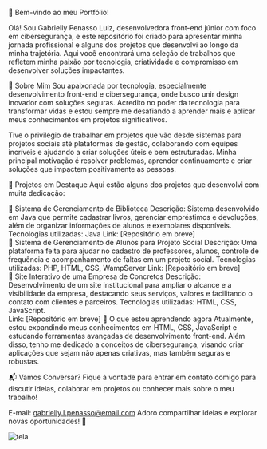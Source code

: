 👋 Bem-vindo ao meu Portfólio!

Olá! Sou Gabrielly Penasso Luiz, desenvolvedora front-end júnior com foco em cibersegurança, e este repositório foi criado para apresentar minha jornada profissional e alguns dos projetos que desenvolvi ao longo da minha trajetória. Aqui você encontrará uma seleção de trabalhos que refletem minha paixão por tecnologia, criatividade e compromisso em desenvolver soluções impactantes.

🚀 Sobre Mim
Sou apaixonada por tecnologia, especialmente desenvolvimento front-end e cibersegurança, onde busco unir design inovador com soluções seguras. Acredito no poder da tecnologia para transformar vidas e estou sempre me desafiando a aprender mais e aplicar meus conhecimentos em projetos significativos.

Tive o privilégio de trabalhar em projetos que vão desde sistemas para projetos sociais até plataformas de gestão, colaborando com equipes incríveis e ajudando a criar soluções úteis e bem estruturadas. Minha principal motivação é resolver problemas, aprender continuamente e criar soluções que impactem positivamente as pessoas.

📂 Projetos em Destaque
Aqui estão alguns dos projetos que desenvolvi com muita dedicação:

🔧 Sistema de Gerenciamento de Biblioteca
Descrição: Sistema desenvolvido em Java que permite cadastrar livros, gerenciar empréstimos e devoluções, além de organizar informações de alunos e exemplares disponíveis.
Tecnologias utilizadas: Java
Link: [Repositório em breve]<br>
🔧 Sistema de Gerenciamento de Alunos para Projeto Social
Descrição: Uma plataforma feita para ajudar no cadastro de professores, alunos, controle de frequência e acompanhamento de faltas em um projeto social.
Tecnologias utilizadas: PHP, HTML, CSS, WampServer
Link: [Repositório em breve]<br>
🔧 Site Interativo de uma Empresa de Concretos 
Descrição: Desenvolvimento de um site institucional para ampliar o alcance e a visibilidade da empresa, destacando seus serviços, valores e facilitando o contato com clientes e parceiros.
Tecnologias utilizadas: HTML, CSS, JavaScript.<br> 
Link: [Repositório em breve]
🌱 O que estou aprendendo agora
Atualmente, estou expandindo meus conhecimentos em HTML, CSS, JavaScript e estudando ferramentas avançadas de desenvolvimento front-end. Além disso, tenho me dedicado a conceitos de cibersegurança, visando criar aplicações que sejam não apenas criativas, mas também seguras e robustas.

📬 Vamos Conversar?
Fique à vontade para entrar em contato comigo para discutir ideias, colaborar em projetos ou conhecer mais sobre o meu trabalho!

E-mail: gabrielly.l.penasso@email.com
Adoro compartilhar ideias e explorar novas oportunidades! 🚀

![tela](https://github.com/user-attachments/assets/d7a0e457-d8aa-446e-b600-a59bfe4cc9eb)
